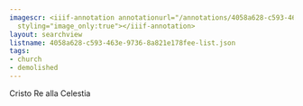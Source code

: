 ```yaml
---
imagescr: <iiif-annotation annotationurl="/annotations/4058a628-c593-463e-9736-8a821e178fee-005.json"
  styling="image_only:true"></iiif-annotation>
layout: searchview
listname: 4058a628-c593-463e-9736-8a821e178fee-list.json
tags:
- church
- demolished
---
```

Cristo Re alla Celestia